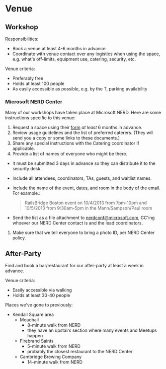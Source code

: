# Venue

## Workshop

Responsibilities:
* Book a venue at least 4-6 months in advance
* Coordinate with venue contact over any logistics when using the space, e.g.
what's off-limits, equipment use, catering, security, etc.

Venue criteria:
* Preferably free
* Holds at least 100 people
* As easily accessible as possible, e.g. by the T, parking availability

### Microsoft NERD Center

Many of our workshops have taken place at Microsoft NERD. Here are some
instructions specific to this venue:

1. Request a space using their [form] *at least* 6 months in advance.
1. Review usage guidelines and the list of preferred caterers. (They will send
you a copy or some links to these documents.)
1. Share any special instructions with the Catering coordinator if applicable.
1. Provide a list of names of everyone who might be there.
  * It must be submitted 3 days in advance so they can distribute it to the
security desk.
  * Include all attendees, coordinators, TAs, guests, and waitlist names.
  * Include the name of the event, dates, and room in the body of the email. For
example.:

      > RailsBridge Boston event on 10/4/2013 from 7pm-10pm and 10/5/2013
      > from 9:30am-5pm in the Mann/Sampson/Paul room

  * Send the list as a file attachment to nerdconf@microsoft.com, CC'ing whoever
our NERD Center contact is and the lead coordinators.
1. Make sure that we tell everyone to bring a photo ID, per NERD Center policy.

[form]: http://microsoftcambridge.com/eventmanager/

## After-Party

Find and book a bar/restaurant for our after-party at least a week in advance.

Venue criteria:
* Easily accessible via walking
* Holds at least 30-40 people

Places we've gone to previously:
* Kendall Square area
  - Meadhall
    * 8-minute walk from NERD
    * they have an upstairs section where many events and Meetups happen
  - Firebrand Saints
    * 5-minute walk from NERD
    * probably the closest restaurant to the NERD Center
  - Cambridge Brewing Company
    * 14-minute walk from NERD

